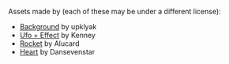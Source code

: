 Assets made by (each of these may be under a different license):

- [Background](https://www.freepik.com/free-vector/alien-planet-surface-futuristic-landscape-with-glowing-moon-satellite-rock-cliff-dark-starry-sky_12407813.htm) by upklyak
- [Ufo + Effect](https://opengameart.org/content/alien-ufo-pack) by Kenney
- [Rocket](https://opengameart.org/content/space-rocket-2d) by Alucard
- [Heart](https://opengameart.org/content/heart-pixel-art) by Dansevenstar
